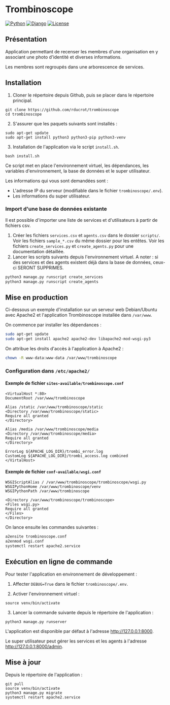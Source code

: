 # Trombinoscope
[![Python](https://badgen.net/badge/Python/3.10/blue)](https://www.python.org/)
[![Django](https://badgen.net/badge/Django/4.1/blue)](https://www.djangoproject.com/)
[![License](https://badgen.net/badge/License/MIT/orange)](https://choosealicense.com/licenses/mit/)

## Présentation
Application permettant de recenser les membres d'une organisation en y associant une photo d'identité et diverses informations.

Les membres sont regroupés dans une arborescence de services.
## Installation
1. Cloner le répertoire depuis Github, puis se placer dans le répertoire principal.
```shell
git clone https://github.com/rducrot/trombinoscope
cd trombinoscope
```
2. S'assurer que les paquets suivants sont installés :
```shell
sudo apt-get update
sudo apt-get install python3 python3-pip python3-venv
```
3. Installation de l'application via le script `install.sh`.
```shell
bash install.sh
```
Ce script met en place l'environnement virtuel, les dépendances, les variables d'environnement, la base de données et le super utilisateur.

Les informations qui vous sont demandées sont :
* L'adresse IP du serveur (modifiable dans le fichier `trombinoscope/.env`).
* Les informations du super utilisateur.
### Import d'une base de données existante
Il est possible d'importer une liste de services et d'utilisateurs à partir de fichiers csv.
1. Créer les fichiers `services.csv` et `agents.csv` dans le dossier `scripts/`. Voir les fichiers `sample_*.csv` du même dossier pour les entêtes. Voir les fichiers `create_services.py` et `create_agents.py` pour une documentation détaillée.
2. Lancer les scripts suivants depuis l'environnement virtuel. A noter : si des services et des agents existent déjà dans la base de données, ceux-ci SERONT SUPPRIMES.
```bash
python3 manage.py runscript create_services
python3 manage.py runscript create_agents
```
## Mise en production
Ci-dessous un exemple d'installation sur un serveur web Debian/Ubuntu avec Apache2 et l'application Trombinoscope installée dans `/var/www`.

On commence par installer les dépendances :
```bash
sudo apt-get update
sudo apt-get install apache2 apache2-dev libapache2-mod-wsgi-py3
```
On attribue les droits d'accès à l'application à Apache2 :
```bash
chown -R www-data:www-data /var/www/trombinoscope
```
### Configuration dans `/etc/apache2/`
#### Exemple de fichier `sites-available/trombinoscope.conf`
```text
<VirtualHost *:80>
DocumentRoot /var/www/trombinoscope

Alias /static /var/www/trombinoscope/static
<Directory /var/www/trombinoscope/static>
Require all granted
</Directory>

Alias /media /var/www/trombinoscope/media
<Directory /var/www/trombinoscope/media>
Require all granted
</Directory>

ErrorLog ${APACHE_LOG_DIR}/trombi_error.log
CustomLog ${APACHE_LOG_DIR}/trombi_access.log combined
</VirtalHost>
```
#### Exemple de fichier `conf-available/wsgi.conf`
```text
WSGIScriptAlias / /var/www/trombinoscope/trombinoscope/wsgi.py
WSGIPythonHome /var/www/trombinoscope/venv
WSGIPythonPath /var/www/trombinoscope

<Directory /var/www/trombinoscope/trombinoscope>
<Files wsgi.py>
Require all granted
</Files>
</Directory>
```
On lance ensuite les commandes suivantes :
```bash
a2ensite trombinoscope.conf
a2enmod wsgi.conf
systemctl restart apache2.service
```
## Exécution en ligne de commande
Pour tester l'application en environnement de développement :
1. Affecter `DEBUG=True` dans le fichier `trombinoscope/.env`.

2. Activer l'environnement virtuel :
```shell
source venv/bin/activate
```
3. Lancer la commande suivante depuis le répertoire de l'application :
```shell
python3 manage.py runserver
```
L'application est disponible par défaut à l'adresse http://127.0.0.1:8000.

Le super utilisateur peut gérer les services et les agents à l'adresse http://127.0.0.1:8000/admin.
## Mise à jour
Depuis le répertoire de l'application :
```shell
git pull
source venv/bin/activate
python3 manage.py migrate
systemctl restart apache2.service
```